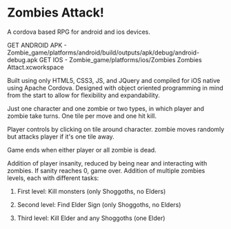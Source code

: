 # Zombies Attack!
A cordova based RPG for android and ios devices.

GET ANDROID APK - Zombie_game/platforms/android/build/outputs/apk/debug/android-debug.apk
GET IOS - Zombie_game/platforms/ios/Zombies Zombies Attact.xcworkspace

Built using only HTML5, CSS3, JS, and JQuery and compiled for iOS native using Apache Cordova. Designed with object oriented programming in mind from the start to allow for flexibility and expandability.


Just one character and one zombie or two types, in which player and zombie take turns. One tile per move and one hit kill.

Player controls by clicking on tile around character. zombie moves randomly but attacks player if it's one tile away.

Game ends when either player or all zombie is dead.


Addition of player insanity, reduced by being near and interacting with zombies. If sanity reaches 0, game over. Addition of multiple zombies levels, each with different tasks:

1) First level: Kill monsters (only Shoggoths, no Elders)

2) Second level: Find Elder Sign (only Shoggoths, no Elders)

3) Third level: Kill Elder and any Shoggoths (one Elder)
